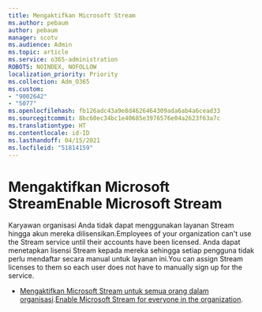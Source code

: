 ```yaml
---
title: Mengaktifkan Microsoft Stream
ms.author: pebaum
author: pebaum
manager: scotv
ms.audience: Admin
ms.topic: article
ms.service: o365-administration
ROBOTS: NOINDEX, NOFOLLOW
localization_priority: Priority
ms.collection: Adm_O365
ms.custom:
- "9002642"
- "5077"
ms.openlocfilehash: fb126adc43a9e8d4626464309ada6ab4a6cead33
ms.sourcegitcommit: 8bc60ec34bc1e40685e3976576e04a2623f63a7c
ms.translationtype: HT
ms.contentlocale: id-ID
ms.lasthandoff: 04/15/2021
ms.locfileid: "51814159"
---
```

# <a name="enable-microsoft-stream"></a><span data-ttu-id="2c1f5-102">Mengaktifkan Microsoft Stream</span><span class="sxs-lookup"><span data-stu-id="2c1f5-102">Enable Microsoft Stream</span></span>

<span data-ttu-id="2c1f5-103">Karyawan organisasi Anda tidak dapat menggunakan layanan Stream hingga akun mereka dilisensikan.</span><span class="sxs-lookup"><span data-stu-id="2c1f5-103">Employees of your organization can't use the Stream service until their accounts have been licensed.</span></span> <span data-ttu-id="2c1f5-104">Anda dapat menetapkan lisensi Stream kepada mereka sehingga setiap pengguna tidak perlu mendaftar secara manual untuk layanan ini.</span><span class="sxs-lookup"><span data-stu-id="2c1f5-104">You can assign Stream licenses to them so each user does not have to manually sign up for the service.</span></span>

- <span data-ttu-id="2c1f5-105">[Mengaktifkan Microsoft Stream untuk semua orang dalam organisasi](https://docs.microsoft.com/stream/assign-user-licenses).</span><span class="sxs-lookup"><span data-stu-id="2c1f5-105">[Enable Microsoft Stream for everyone in the organization](https://docs.microsoft.com/stream/assign-user-licenses).</span></span>

